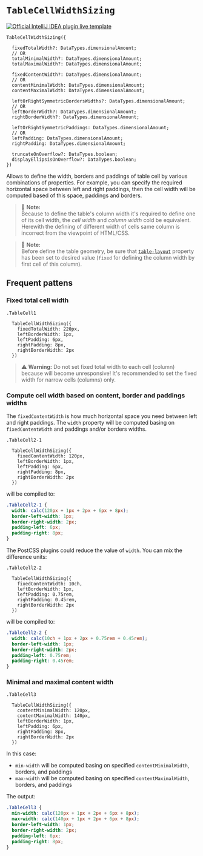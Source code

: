 # `TableCellWidthSizing`

[![Official IntelliJ IDEA plugin live template](https://img.shields.io/badge/IntelliJ_IDEA_Live_Template-tcws-blue.svg?style=flat)](https://plugins.jetbrains.com/plugin/17677-yamato-daiwa-frontend)

```
TableCellWidthSizing({

  fixedTotalWidth?: DataTypes.dimensionalAmount;
  // OR
  totalMinimalWidth?: DataTypes.dimensionalAmount;
  totalMaximalWidth?: DataTypes.dimensionalAmount;
  
  fixedContentWidth?: DataTypes.dimensionalAmount;
  // OR
  contentMinimalWidth: DataTypes.dimensionalAmount;
  contentMaximalWidth: DataTypes.dimensionalAmount;
  
  leftOrRightSymmetricBordersWidths?: DataTypes.dimensionalAmount;
  // OR
  leftBorderWidth?: DataTypes.dimensionalAmount;
  rightBorderWidth?: DataTypes.dimensionalAmount;
  
  leftOrRightSymmetricPaddings: DataTypes.dimensionalAmount;
  // OR
  leftPadding: DataTypes.dimensionalAmount;
  rightPadding: DataTypes.dimensionalAmount;
  
  truncateOnOverflow?: DataTypes.boolean;
  displayEllipsisOnOverflow?: DataTypes.boolean;
})
```

Allows to define the width, borders and paddings of table cell by various combinations of properties.
For example, you can specify the required horizontal space between left and right paddings, then the cell width
will be computed based of this space, paddings and borders.

> :memo: **Note:**  
> Because to define the table's column width it's required to define one of its cell width, the *cell width*
and *column width* cold be equivalent. Herewith the defining of different width of cells same column is incorrect
from the viewpoint of HTML/CSS.

> :memo: **Note:**  
> Before define the table geometry, be sure that [`table-layout`](https://developer.mozilla.org/en-US/docs/Web/CSS/table-layout) 
property has been set to desired value (`fixed` for defining the column width by first cell of this column). 


## Frequent pattens
### Fixed total cell width 

```stylus
.TableCell1

  TableCellWidthSizing({
    fixedTotalWidth: 220px,
    leftBorderWidth: 1px,
    leftPadding: 6px,
    rightPadding: 8px,
    rightBorderWidth: 2px
  })
```

> :warning: **Warning:**
> Do not set fixed total width to each cell (column) because will become unresponsive!
It's recommended to set the fixed width for narrow cells (columns) only.


### Compute cell width based on content, border and paddings widths

The `fixedContentWidth` is how much horizontal space you need between left and right paddings.
The `width` property will be computed basing on `fixedContentWidth` and paddings and/or borders widths.

```stylus
.TableCell2-1

  TableCellWidthSizing({
    fixedContentWidth: 120px,
    leftBorderWidth: 1px,
    leftPadding: 6px,
    rightPadding: 8px,
    rightBorderWidth: 2px
  })
```

will be compiled to:

```css
.TableCell2-1 {
  width: calc(120px + 1px + 2px + 6px + 8px);
  border-left-width: 1px;
  border-right-width: 2px;
  padding-left: 6px;
  padding-right: 8px;
}
```

The PostCSS plugins could reduce the value of `width`.
You can mix the difference units:

```stylus
.TableCell2-2

  TableCellWidthSizing({
    fixedContentWidth: 10ch,
    leftBorderWidth: 1px,
    leftPadding: 0.75rem,
    rightPadding: 0.45rem,
    rightBorderWidth: 2px
  })
```

will be compiled to:

```css
.TableCell2-2 {
  width: calc(10ch + 1px + 2px + 0.75rem + 0.45rem);
  border-left-width: 1px;
  border-right-width: 2px;
  padding-left: 0.75rem;
  padding-right: 0.45rem;
}
```

### Minimal and maximal content width

```stylus
.TableCell3

  TableCellWidthSizing({
    contentMinimalWidth: 120px,
    contentMaximalWidth: 140px,
    leftBorderWidth: 1px,
    leftPadding: 6px,
    rightPadding: 8px,
    rightBorderWidth: 2px
  })
```

In this case:

* `min-width` will be computed basing on specified `contentMinimalWidth`, borders, and paddings
* `max-width` will be computed basing on specified `contentMaximalWidth`, borders, and paddings

The output:

```css
.TableCell3 {
  min-width: calc(120px + 1px + 2px + 6px + 8px);
  max-width: calc(140px + 1px + 2px + 6px + 8px);
  border-left-width: 1px;
  border-right-width: 2px;
  padding-left: 6px;
  padding-right: 8px;
}
```
